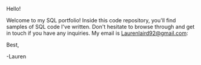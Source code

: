 Hello! 

Welcome to my SQL portfolio! Inside this code repository, you'll find samples of SQL code I've written. Don't hesitate to browse through and get in touch if you have any inquiries. My email is Laurenlaird92@gmail.com:

Best,

-Lauren
